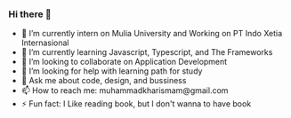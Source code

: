 ### Hi there 👋

<!--
**Kharismahardikaa/Kharismahardikaa** is a ✨ _special_ ✨ repository because its `README.md` (this file) appears on your GitHub profile.


-->
<div class="grid">
  <div id="item-1">
    <ul>
      <li>🔭 I’m currently intern on Mulia University and Working on PT Indo Xetia Internasional</li>
      <li>🌱 I’m currently learning Javascript, Typescript, and The Frameworks</li>
      <li>👯 I’m looking to collaborate on Application Development</li>
      <li>🤔 I’m looking for help with learning path for study</li>
      <li>💬 Ask me about code, design, and bussiness</li>
      <li>📫 How to reach me: muhammadkharismam@gmail.com</li>
      <li>⚡ Fun fact: I Like reading book, but I don't wanna to have book</li>
    </ul>
  </div>
  </div>
</div>
